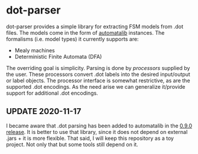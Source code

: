 # dot-parser
dot-parser provides a simple library for extracting FSM models from .dot files. 
The models come in the form of [automatalib](https://github.com/LearnLib/automatalib) instances. 
The formalisms (i.e. model types) it currently supports are:
* Mealy machines
* Deterministic Finite Automata (DFA)

The overriding goal is simplicity.
Parsing is done by *processors* supplied by the user.
These processors convert .dot labels into the desired input/output or label objects.
The processor interface is somewhat restrictive, as are the supported .dot encodings. 
As the need arise we can generalize it/provide support for additional .dot encodings.

## UPDATE 2020-11-17
I became aware that .dot parsing has been added to automatalib in the [0.9.0 release](https://github.com/LearnLib/automatalib/releases/tag/automatalib-0.9.0).
It is better to use that library, since it does not depend on external .jars + it is more flexible. 
That said, I will keep this repository as a toy project. 
Not only that but some tools still depend on it. 

